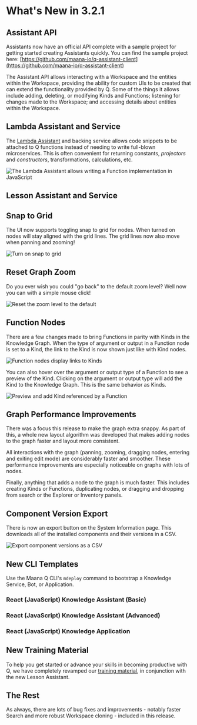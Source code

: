 # What's New in 3.2.1

## Assistant API

Assistants now have an official API complete with a sample project for getting started creating Assistants quickly. You can find the sample project here: [https://github.com/maana-io/q-assistant-client](https://github.com/maana-io/q-assistant-client)

The Assistant API allows interacting with a Workspace and the entities within the Workspace, providing the ability for custom UIs to be created that can extend the functionality provided by Q. Some of the things it allows include adding, deleting, or modifying Kinds and Functions; listening for changes made to the Workspace; and accessing details about entities within the Workspace. 

## Lambda Assistant and Service

The [Lambda Assistant](../catalog/assistants/lambda.md) and backing service allows code snippets to be attached to Q functions instead of needing to write full-blown microservices.  This is often convenient for returning constants, _projectors_ and _constructors_, transformations, calculations, etc.

![The Lambda Assistant allows writing a Function implementation in JavaScript](https://maanaimages.blob.core.windows.net/maana-q-documentation/What%27s%20New%203.2.1/lambda_assistant.gif)

## Lesson Assistant and Service

## Snap to Grid

The UI now supports toggling snap to grid for nodes. When turned on nodes will stay aligned with the grid lines. The grid lines now also move when panning and zooming!

![Turn on snap to grid](https://maanaimages.blob.core.windows.net/maana-q-documentation/What%27s%20New%203.2.1/snap_to_grid.gif)

## Reset Graph Zoom

Do you ever wish you could "go back" to the default zoom level? Well now you can with a simple mouse click!

![Reset the zoom level to the default](https://maanaimages.blob.core.windows.net/maana-q-documentation/What%27s%20New%203.2.1/reset_graph_zoom.gif)

## Function Nodes

There are a few changes made to bring Functions in parity with Kinds in the Knowledge Graph. When the type of argument or output in a Function node is set to a Kind, the link to the Kind is now shown just like with Kind nodes.

![Function nodes display links to Kinds](https://maanaimages.blob.core.windows.net/maana-q-documentation/What%27s%20New%203.2.1/function_node_links.png)

You can also hover over the argument or output type of a Function to see a preview of the Kind. Clicking on the argument or output type will add the Kind to the Knowledge Graph. This is the same behavior as Kinds.

![Preview and add Kind referenced by a Function](https://maanaimages.blob.core.windows.net/maana-q-documentation/What%27s%20New%203.2.1/click_to_add_kind_function.gif)

## Graph Performance Improvements

There was a focus this release to make the graph extra snappy. As part of this, a whole new layout algorithm was developed that makes adding nodes to the graph faster and layout more consistent.

All interactions with the graph \(panning, zooming, dragging nodes, entering and exiting edit mode\) are considerably faster and smoother. These performance improvements are especially noticeable on graphs with lots of nodes.

Finally, anything that adds a node to the graph is much faster. This includes creating Kinds or Functions, duplicating nodes, or dragging and dropping from search or the Explorer or Inventory panels.

## Component Version Export

There is now an export button on the System Information page. This downloads all of the installed components and their versions in a CSV.

![Export component versions as a CSV](https://maanaimages.blob.core.windows.net/maana-q-documentation/What%27s%20New%203.2.1/component_version_export.gif)

## New CLI Templates

Use the Maana Q CLI's `mdeploy` command to bootstrap a Knowledge Service, Bot, or Application.

### React \(JavaScript\) Knowledge Assistant \(Basic\)

### React \(JavaScript\) Knowledge Assistant \(Advanced\)

### React \(JavaScript\) Knowledge Application

## New Training Material

To help you get started or advance your skills in becoming productive with Q, we have completely revamped our [training material](../training/introduction.md), in conjunction with the new Lesson Assistant.

## The Rest

As always, there are lots of bug fixes and improvements - notably faster Search and more robust Workspace cloning - included in this release.

